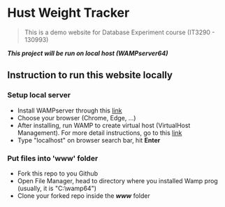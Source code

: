 # Hust Weight Tracker
> This is a demo website for Database Experiment course (IT3290 - 130993)

***This project will be run on local host (WAMPserver64)***

## Instruction to run this website locally
### Setup local server
- Install WAMPserver through this [link](https://sourceforge.net/projects/wampserver/files/WampServer%203/WampServer%203.0.0/wampserver3.2.6_x64.exe/download)
- Choose your browser (Chrome, Edge, ...)
- After installing, run WAMP to create virtual host (VirtualHost Management). For more detail instructions, go to this [link](https://fedingo.com/how-to-create-virtual-host-on-wamp/)
- Type "localhost" on browser search bar, hit **Enter**

### Put files into 'www' folder
- Fork this repo to you Github
- Open File Manager, head to directory where you installed Wamp prog (usually, it is "C:\wamp64\")
- Clone your forked repo inside the ***www*** folder
